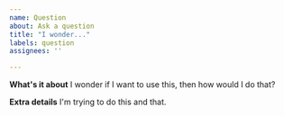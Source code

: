 ```yaml
---
name: Question
about: Ask a question
title: "I wonder..."
labels: question
assignees: ''

---
```


**What's it about**
I wonder if I want to use this, then how would I do that?

**Extra details**
I'm trying to do this and that.

